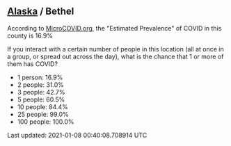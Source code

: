 
## [Alaska](/united-states/alaska) / Bethel

According to [MicroCOVID.org](http://microcovid.org),
the "Estimated Prevalence" of COVID in this county is 16.9%

If you interact with a certain number of people in this location
(all at once in a group, or spread out across the day), what is the chance that
1 or more of them has COVID?

- 1 person: 16.9%
- 2 people: 31.0%
- 3 people: 42.7%
- 5 people: 60.5%
- 10 people: 84.4%
- 25 people: 99.0%
- 100 people: 100.0%

Last updated: 2021-01-08 00:40:08.708914 UTC
